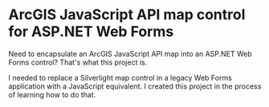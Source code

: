 ﻿# ArcGIS JavaScript API map control for ASP.NET Web Forms #

Need to encapsulate an ArcGIS JavaScript API map into an ASP.NET Web Forms control? That's what this project is.

I needed to replace a Silverlight map control in a legacy Web Forms application with a JavaScript equivalent. I created this project in the process of learning how to do that.
